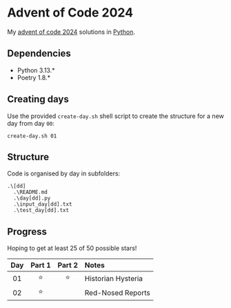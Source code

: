 # Advent of Code 2024

My [advent of code 2024](https://adventofcode.com/2024) solutions in [Python](https://python.org).

## Dependencies
- Python 3.13.*
- Poetry 1.8.*

## Creating days
Use the provided `create-day.sh` shell script to create the structure for a new day from day `00`:
```
create-day.sh 01
```

## Structure
Code is organised by day in subfolders:
```
.\[dd]
  .\README.md
  .\day[dd].py
  .\input_day[dd].txt
  .\test_day[dd].txt
```

## Progress
Hoping to get at least 25 of 50 possible stars!

| Day | Part 1 | Part 2 | Notes |
| :---: | :---: | :---: | :---- |
| 01 | ⭐️ | ⭐️ | Historian Hysteria |
| 02 | ⭐️ |   | Red-Nosed Reports |
